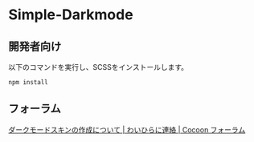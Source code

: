 # Simple-Darkmode
## 開発者向け
以下のコマンドを実行し、SCSSをインストールします。
```
npm install
```

## フォーラム
[ダークモードスキンの作成について | わいひらに連絡 | Cocoon フォーラム](https://wp-cocoon.com/community/postid/57313/)
